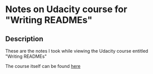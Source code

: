 # Notes on Udacity course for "Writing READMEs"

## Description
These are the notes I took while viewing the Udacity course entitled "Writing READMEs"

The course itself can be found [here](https://www.udacity.com/course/writing-readmes--ud777)